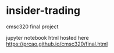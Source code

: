# insider-trading
cmsc320 final project

jupyter notebook html hosted here https://prcao.github.io/cmsc320/final.html
